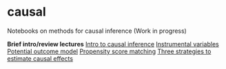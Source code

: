 # causal
Notebooks on methods for causal inference
(Work in progress)

**Brief intro/review lectures**
[Intro to causal inference](https://youtu.be/PRdMIPyIdrQ)
[Instrumental variables](https://youtu.be/mnBbzGU6vyE)
[Potential outcome model](https://youtu.be/E2XzFcDHMzQ)
[Propensity score matching](https://youtu.be/-ZYJJExgPLo)
[Three strategies to estimate causal effects](https://www.youtube.com/watch?v=COPf8H-rnPo)

